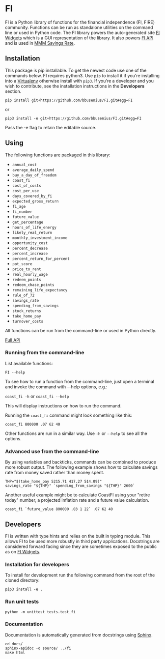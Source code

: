 # FI

FI is a Python library of functions for the financial independence (FI, FIRE) community. Functions can be run as standalone utilities on the command line or used in Python code. The FI library powers the auto-generated site [FI Widgets](https://fi-widgets.com/) which is a GUI representation of the library. It also powers [FI API](https://github.com/bbusenius/FI-API) and is used in [MMM Savings Rate](https://github.com/bbusenius/MMM_Savings_Rate).

## Installation

This package is pip installable. To get the newest code use one of the commands below. FI requires python3. Use `pip` to install it if you're installing into a [Virtualenv](https://virtualenv.pypa.io/en/stable/) otherwise install with `pip3`. If you're a developer and you wish to contribute, see the installation instructions in the **Developers** section.

```
pip install git+https://github.com/bbusenius/FI.git#egg=FI
```

or

```
pip3 install -e git+https://github.com/bbusenius/FI.git#egg=FI
```
Pass the -e flag to retain the editable source.

## Using

The following functions are packaged in this library:

- `annual_cost`
- `average_daily_spend`
- `buy_a_day_of_freedom`
- `coast_fi`
- `cost_of_costs`
- `cost_per_use`
- `days_covered_by_fi`
- `expected_gross_return`
- `fi_age`
- `fi_number`
- `future_value`
- `get_percentage`
- `hours_of_life_energy`
- `likely_real_return`
- `monthly_investment_income`
- `opportunity_cost`
- `percent_decrease`
- `percent_increase`
- `percent_return_for_percent`
- `pot_score`
- `price_to_rent`
- `real_hourly_wage`
- `redeem_points`
- `redeem_chase_points`
- `remaining_life_expectancy`
- `rule_of_72`
- `savings_rate`
- `spending_from_savings`
- `stock_returns`
- `take_home_pay`
- `turnover_costs`

All functions can be run from the command-line or used in Python directly.

[Full API](https://fi.readthedocs.io/en/latest/source/fi.html)

### Running from the command-line

List available functions:

```FI --help```

To see how to run a function from the command-line, just open a terminal and invoke the command with --help options, e.g.:

```coast_fi -h``` or ```coast_fi --help```

This will display instructions on how to run the command.

Running the `coast_fi` command might look something like this:

```
coast_fi 800000 .07 62 40
```

Other functions are run in a similar way. Use `-h` or `--help` to see all the options.

### Advanced use from the command-line

By using variables and backticks, commands can be combined to produce more robust output. The following example shows how to calculate savings rate from money saved rather than money spent.

```
THP="$(take_home_pay 5215.71 417.27 514.09)"
savings_rate "${THP}" `spending_from_savings "${THP}" 2600`
```

Another useful example might be to calculate CoastFI using your "retire today" number, a projected inflation rate and a future value calculation.

```
coast_fi `future_value 800000 .03 1 22` .07 62 40
```

## Developers

FI is written with type hints and relies on the built in typing module. This allows FI to be used more robustly in third party applications. Docstrings are considered forward facing since they are sometimes exposed to the public as on [FI Widgets](https://fi-widgets.com/). 

### Installation for developers

To install for development run the following command from the root of the cloned directory:
```
pip3 install -e .
```

### Run unit tests

```
python -m unittest tests.test_fi
```

### Documentation

Documentation is automatically generated from docstrings using [Sphinx](https://docs.readthedocs.io/en/latest/getting_started.html#write-your-docs).

```
cd docs/
sphinx-apidoc -o source/ ../fi
make html
```
